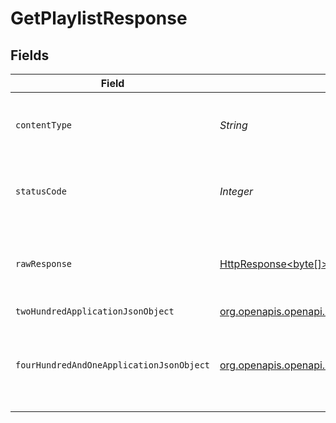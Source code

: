 # GetPlaylistResponse


## Fields

| Field                                                                                                                                  | Type                                                                                                                                   | Required                                                                                                                               | Description                                                                                                                            |
| -------------------------------------------------------------------------------------------------------------------------------------- | -------------------------------------------------------------------------------------------------------------------------------------- | -------------------------------------------------------------------------------------------------------------------------------------- | -------------------------------------------------------------------------------------------------------------------------------------- |
| `contentType`                                                                                                                          | *String*                                                                                                                               | :heavy_check_mark:                                                                                                                     | HTTP response content type for this operation                                                                                          |
| `statusCode`                                                                                                                           | *Integer*                                                                                                                              | :heavy_check_mark:                                                                                                                     | HTTP response status code for this operation                                                                                           |
| `rawResponse`                                                                                                                          | [HttpResponse<byte[]>](https://docs.oracle.com/en/java/javase/11/docs/api/java.net.http/java/net/http/HttpResponse.html)               | :heavy_check_mark:                                                                                                                     | Raw HTTP response; suitable for custom response parsing                                                                                |
| `twoHundredApplicationJsonObject`                                                                                                      | [org.openapis.openapi.models.operations.GetPlaylistResponseBody](../../models/operations/GetPlaylistResponseBody.md)                   | :heavy_minus_sign:                                                                                                                     | The playlist                                                                                                                           |
| `fourHundredAndOneApplicationJsonObject`                                                                                               | [org.openapis.openapi.models.operations.GetPlaylistPlaylistsResponseBody](../../models/operations/GetPlaylistPlaylistsResponseBody.md) | :heavy_minus_sign:                                                                                                                     | Unauthorized - Returned if the X-Plex-Token is missing from the header or query.                                                       |